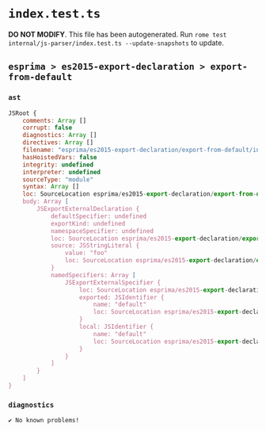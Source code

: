 # `index.test.ts`

**DO NOT MODIFY**. This file has been autogenerated. Run `rome test internal/js-parser/index.test.ts --update-snapshots` to update.

## `esprima > es2015-export-declaration > export-from-default`

### `ast`

```javascript
JSRoot {
	comments: Array []
	corrupt: false
	diagnostics: Array []
	directives: Array []
	filename: "esprima/es2015-export-declaration/export-from-default/input.js"
	hasHoistedVars: false
	integrity: undefined
	interpreter: undefined
	sourceType: "module"
	syntax: Array []
	loc: SourceLocation esprima/es2015-export-declaration/export-from-default/input.js 1:0-2:0
	body: Array [
		JSExportExternalDeclaration {
			defaultSpecifier: undefined
			exportKind: undefined
			namespaceSpecifier: undefined
			loc: SourceLocation esprima/es2015-export-declaration/export-from-default/input.js 1:0-1:28
			source: JSStringLiteral {
				value: "foo"
				loc: SourceLocation esprima/es2015-export-declaration/export-from-default/input.js 1:22-1:27
			}
			namedSpecifiers: Array [
				JSExportExternalSpecifier {
					loc: SourceLocation esprima/es2015-export-declaration/export-from-default/input.js 1:8-1:15
					exported: JSIdentifier {
						name: "default"
						loc: SourceLocation esprima/es2015-export-declaration/export-from-default/input.js 1:8-1:15 (default)
					}
					local: JSIdentifier {
						name: "default"
						loc: SourceLocation esprima/es2015-export-declaration/export-from-default/input.js 1:8-1:15 (default)
					}
				}
			]
		}
	]
}
```

### `diagnostics`

```
✔ No known problems!

```

